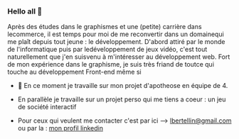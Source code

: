 ### Hello all 👋

Après des études dans le graphismes et une (petite) carrière dans lecommerce, il est temps pour moi de me reconvertir dans un domainequi me plaît depuis tout jeune : le développement.
D'abord attiré par le monde de l'informatique puis par ledéveloppement de jeux vidéo, c'est tout naturellement que j'en suisvenu à m'intéresser au développement web.
Fort de mon expérience dans le graphisme, je suis très friand de toutce qui touche au développement Front-end même si

- 🔭 En ce moment je travaille sur mon projet d'apotheose en équipe de 4.
- En parallèle je travaille sur un projet perso qui me tiens a coeur : un jeu de société interactif

- Pour ceux qui veulent me contacter c'est par ici --> lbertellin@gmail.com
ou par la : [mon profil linkedin](https://www.linkedin.com/in/lucas-bertellin/) 
